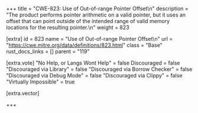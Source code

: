 +++
title = "CWE-823: Use of Out-of-range Pointer Offset\n"
description = "The product performs pointer arithmetic on a valid pointer, but it uses an offset that can point outside of the intended range of valid memory locations for the resulting pointer.\n"
weight = 823

[extra]
id = 823
name = "Use of Out-of-range Pointer Offset\n"
url = "https://cwe.mitre.org/data/definitions/823.html"
class = "Base"
rust_docs_links = []
parent = "119"

[extra.vote]
"No Help, or Langs Wont Help" = false
Discouraged = false
"Discouraged via Library" = false
"Discouraged via Borrow Checker" = false
"Discouraged via Debug Mode" = false
"Discouraged via Clippy" = false
"Virtually Impossible" = true

[extra.vector]

+++